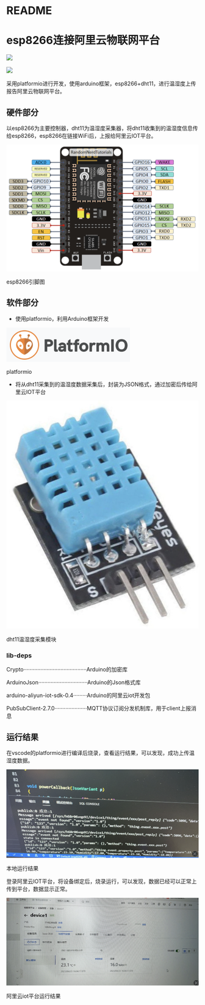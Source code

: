 # README

# esp8266连接阿里云物联网平台

![](https://img.shields.io/badge/star-welcome!-red)

![](https://img.shields.io/badge/%20welcome_to_pull_your_requests!-8A2BE2)

采用platformio进行开发，使用arduino框架，esp8266+dht11，进行温湿度上传报告阿里云物联网平台。

## 硬件部分

以esp8266为主要控制器，dht11为温湿度采集器，将dht11收集到的温湿度信息传给esp8266，esp8266在链接WiFi后，上报给阿里云IOT平台。

![esp8266引脚图](README%20429caba87ef6437f8b7dc8374ee5b969/Untitled.png)

esp8266引脚图

## 软件部分

- 使用platformio，利用Arduino框架开发

![platformio](README%20429caba87ef6437f8b7dc8374ee5b969/Untitled%201.png)

platformio

- 将从dht11采集到的温湿度数据采集后，封装为JSON格式，通过加密后传给阿里云IOT平台

![dht11温湿度采集模块](README%20429caba87ef6437f8b7dc8374ee5b969/Untitled%202.png)

dht11温湿度采集模块

### lib-deps

Crypto·········································Arduino的加密库

ArduinoJson································Arduino的Json格式库

arduino-aliyun-iot-sdk-0.4·········Arduino的阿里云iot开发包

PubSubClient-2.7.0·····················MQTT协议订阅分发机制库，用于client上报消息

## 运行结果

在vscode的platformio进行编译后烧录，查看运行结果，可以发现，成功上传温湿度数据。

![本地运行结果](README%20429caba87ef6437f8b7dc8374ee5b969/Untitled%203.png)

本地运行结果

登录阿里云IOT平台，将设备绑定后，烧录运行，可以发现，数据已经可以正常上传到平台，数据显示正常。

![阿里云iot平台运行结果](README%20429caba87ef6437f8b7dc8374ee5b969/Untitled%204.png)

阿里云iot平台运行结果